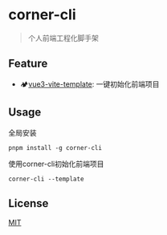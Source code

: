 # corner-cli

> 个人前端工程化脚手架

## Feature
- 🏕[vue3-vite-template](https://github.com/adjfks/vue3-vite-template): 一键初始化前端项目

## Usage
全局安装
```
pnpm install -g corner-cli
```
使用corner-cli初始化前端项目
```
corner-cli --template
```


## License

[MIT](LICENSE)
